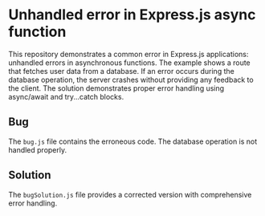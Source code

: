 # Unhandled error in Express.js async function
This repository demonstrates a common error in Express.js applications: unhandled errors in asynchronous functions.  The example shows a route that fetches user data from a database. If an error occurs during the database operation, the server crashes without providing any feedback to the client.  The solution demonstrates proper error handling using async/await and try...catch blocks.

## Bug
The `bug.js` file contains the erroneous code. The database operation is not handled properly. 

## Solution
The `bugSolution.js` file provides a corrected version with comprehensive error handling.